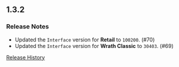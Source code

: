 ## 1.3.2

### Release Notes

- Updated the `Interface` version for **Retail** to `100200`. (#70)
- Updated the `Interface` version for **Wrath Classic** to `30403`. (#69)

[Release History](https://github.com/SFX-WoW/AceGUI-3.0_SFX-Widgets/wiki/History)
